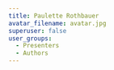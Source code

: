 ```yaml
---
title: Paulette Rothbauer
avatar_filename: avatar.jpg
superuser: false
user_groups:
  - Presenters
  - Authors
---
```

